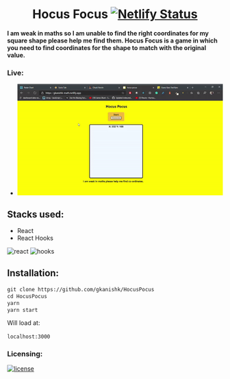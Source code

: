 <p align="center">
    <br>
    <h1 align="center" >Hocus Focus
     <a href="https://app.netlify.com/sites/gkanishk-math/deploys" align="center"><img src="https://api.netlify.com/api/v1/badges/382a6f81-7b62-49ed-844f-eefd1382c435/deploy-status" alt="Netlify Status"></a></h1>
</p>

**I am weak in maths so I am unable to find the right coordinates for my square shape please help me find them. Hocus Focus is a game in which you need to find coordinates for the shape to match with the original value.**

### Live:
   - ![demo](/public/hocus.gif)

## Stacks used:
- React
- React Hooks

![react](https://img.shields.io/badge/frontend-react-blue) ![hooks](https://img.shields.io/badge/react-hooks-yellow)

## Installation:

```
git clone https://github.com/gkanishk/HocusPocus
cd HocusPocus
yarn
yarn start

```
Will load at:

`localhost:3000`

### Licensing:
[![license](https://img.shields.io/bower/l/react?style=for-the-badge)](/LICENSE)

